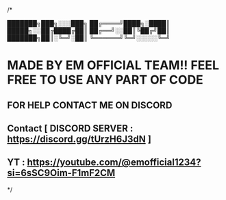 /*

███████╗███╗░░░███╗
██╔════╝████╗░████║
█████╗░░██╔████╔██║
██╔══╝░░██║╚██╔╝██║
███████╗██║░╚═╝░██║
╚══════╝╚═╝░░░░░╚═╝

   
   # MADE BY EM OFFICIAL TEAM!! FEEL FREE TO USE ANY PART OF CODE
   ## FOR HELP CONTACT ME ON DISCORD
   ## Contact    [ DISCORD SERVER :  https://discord.gg/tUrzH6J3dN ]
   ## YT : https://youtube.com/@emofficial1234?si=6sSC9Oim-F1mF2CM
*/
